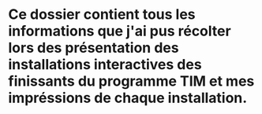 # Ce dossier contient tous les informations que j'ai pus récolter lors des présentation des installations interactives des finissants du programme TIM et mes impréssions de chaque installation.
